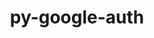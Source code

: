 ---
title: "py-google-auth"
layout: cache
categories: [package, develop]
meta: {"compilers": ["gcc@11.4.0", "none"], "num_specs": 29, "num_specs_by_stack": {"e4s": 9, "e4s-neoverse_v1": 2, "ml-linux-aarch64-cpu": 9, "ml-linux-aarch64-cuda": 8, "ml-linux-x86_64-cpu": 9, "ml-linux-x86_64-cuda": 9, "root": 29}, "oss": ["ubuntu22.04", "ubuntu24.04"], "platforms": ["linux"], "stacks": ["e4s", "e4s-neoverse_v1", "ml-linux-aarch64-cpu", "ml-linux-aarch64-cuda", "ml-linux-x86_64-cpu", "ml-linux-x86_64-cuda", "root"], "targets": ["aarch64", "neoverse_v1", "x86_64_v3"], "versions": ["2.27.0"]}
spec_details: [{"compiler": "none", "hash": "26bzaxwnb433mkzvabi2mzakycmqpcwg", "os": "ubuntu22.04", "platform": "linux", "size": "-", "stacks": ["e4s", "root"], "target": "x86_64_v3", "variants": ["~aiohttp", "build_system=python_pip"], "versions": ["2.27.0"]}, {"compiler": "none", "hash": "3kqcb3dtlrizv32bjqbvzamzilpvu2ae", "os": "ubuntu22.04", "platform": "linux", "size": "-", "stacks": ["e4s", "root"], "target": "x86_64_v3", "variants": ["~aiohttp", "build_system=python_pip"], "versions": ["2.27.0"]}, {"compiler": "none", "hash": "5nt7v6yye5du55ausf3cq3rgwvpcnzzb", "os": "ubuntu22.04", "platform": "linux", "size": "-", "stacks": ["e4s", "root"], "target": "x86_64_v3", "variants": ["~aiohttp", "build_system=python_pip"], "versions": ["2.27.0"]}, {"compiler": "none", "hash": "5szat52a27okrquu3f7345jydrc3zezb", "os": "ubuntu24.04", "platform": "linux", "size": "-", "stacks": ["ml-linux-aarch64-cpu", "ml-linux-aarch64-cuda", "root"], "target": "aarch64", "variants": ["~aiohttp", "build_system=python_pip"], "versions": ["2.27.0"]}, {"compiler": "none", "hash": "5vt3hgcfazrporm5zaworkryiu42exyf", "os": "ubuntu24.04", "platform": "linux", "size": "-", "stacks": ["ml-linux-x86_64-cpu", "ml-linux-x86_64-cuda", "root"], "target": "x86_64_v3", "variants": ["~aiohttp", "build_system=python_pip"], "versions": ["2.27.0"]}, {"compiler": "none", "hash": "6f37rowxt6rylnkmg4kl4eas6ukupfew", "os": "ubuntu24.04", "platform": "linux", "size": "-", "stacks": ["ml-linux-x86_64-cpu", "ml-linux-x86_64-cuda", "root"], "target": "x86_64_v3", "variants": ["~aiohttp", "build_system=python_pip"], "versions": ["2.27.0"]}, {"compiler": "none", "hash": "6mmdll724viwud5vstisty7shyv3lhsl", "os": "ubuntu24.04", "platform": "linux", "size": "-", "stacks": ["ml-linux-aarch64-cpu", "ml-linux-aarch64-cuda", "root"], "target": "aarch64", "variants": ["~aiohttp", "build_system=python_pip"], "versions": ["2.27.0"]}, {"compiler": "none", "hash": "6ruphwchbaeascwbpb6xbdadrxfpq5l2", "os": "ubuntu24.04", "platform": "linux", "size": "-", "stacks": ["ml-linux-aarch64-cpu", "ml-linux-aarch64-cuda", "root"], "target": "aarch64", "variants": ["~aiohttp", "build_system=python_pip"], "versions": ["2.27.0"]}, {"compiler": "none", "hash": "ah6q3nhmernrgqrsljh7brq5p4sxpbrl", "os": "ubuntu22.04", "platform": "linux", "size": "-", "stacks": ["e4s", "root"], "target": "x86_64_v3", "variants": ["~aiohttp", "build_system=python_pip"], "versions": ["2.27.0"]}, {"compiler": "none", "hash": "cknw3265xadrgf7rpdzsete3a4in5bfg", "os": "ubuntu22.04", "platform": "linux", "size": "-", "stacks": ["e4s", "root"], "target": "x86_64_v3", "variants": ["~aiohttp", "build_system=python_pip"], "versions": ["2.27.0"]}, {"compiler": "none", "hash": "dyofepv4eycnsmwwlvy3ral2fof7fwjv", "os": "ubuntu22.04", "platform": "linux", "size": "-", "stacks": ["e4s", "root"], "target": "x86_64_v3", "variants": ["~aiohttp", "build_system=python_pip"], "versions": ["2.27.0"]}, {"compiler": "none", "hash": "ec6hs6jv7bln5jlt4tvpxnozjqwbmsr4", "os": "ubuntu24.04", "platform": "linux", "size": "-", "stacks": ["ml-linux-x86_64-cpu", "ml-linux-x86_64-cuda", "root"], "target": "x86_64_v3", "variants": ["~aiohttp", "build_system=python_pip"], "versions": ["2.27.0"]}, {"compiler": "none", "hash": "ekdqbvucmecn2dobflh4z5n6otojp3pc", "os": "ubuntu24.04", "platform": "linux", "size": "-", "stacks": ["ml-linux-x86_64-cpu", "ml-linux-x86_64-cuda", "root"], "target": "x86_64_v3", "variants": ["~aiohttp", "build_system=python_pip"], "versions": ["2.27.0"]}, {"compiler": "none", "hash": "f3u2tjghapmix5uscnjdoag5rvujbtsi", "os": "ubuntu22.04", "platform": "linux", "size": "-", "stacks": ["e4s", "root"], "target": "x86_64_v3", "variants": ["~aiohttp", "build_system=python_pip"], "versions": ["2.27.0"]}, {"compiler": "gcc@11.4.0", "hash": "g6idhpcfuim34picvyn6r44edue7kyeu", "os": "ubuntu22.04", "platform": "linux", "size": "-", "stacks": ["e4s-neoverse_v1", "root"], "target": "neoverse_v1", "variants": ["~aiohttp", "build_system=python_pip"], "versions": ["2.27.0"]}, {"compiler": "none", "hash": "gmxeidqek7sl6opves2xdm3lix3cldx2", "os": "ubuntu24.04", "platform": "linux", "size": "-", "stacks": ["ml-linux-x86_64-cpu", "ml-linux-x86_64-cuda", "root"], "target": "x86_64_v3", "variants": ["~aiohttp", "build_system=python_pip"], "versions": ["2.27.0"]}, {"compiler": "none", "hash": "grp7asf53axjua3mcoihhokatj7biym6", "os": "ubuntu24.04", "platform": "linux", "size": "-", "stacks": ["ml-linux-aarch64-cpu", "ml-linux-aarch64-cuda", "root"], "target": "aarch64", "variants": ["~aiohttp", "build_system=python_pip"], "versions": ["2.27.0"]}, {"compiler": "none", "hash": "ivds253iqd27qcj7cwkkslsma44sbahr", "os": "ubuntu24.04", "platform": "linux", "size": "-", "stacks": ["ml-linux-x86_64-cpu", "ml-linux-x86_64-cuda", "root"], "target": "x86_64_v3", "variants": ["~aiohttp", "build_system=python_pip"], "versions": ["2.27.0"]}, {"compiler": "none", "hash": "mtjsreqogq4ri64zaemfoal7mzzru3kk", "os": "ubuntu24.04", "platform": "linux", "size": "-", "stacks": ["ml-linux-aarch64-cpu", "ml-linux-aarch64-cuda", "root"], "target": "aarch64", "variants": ["~aiohttp", "build_system=python_pip"], "versions": ["2.27.0"]}, {"compiler": "none", "hash": "qaumadpofj7gwtguubow2twt73au5xuw", "os": "ubuntu22.04", "platform": "linux", "size": "-", "stacks": ["e4s", "root"], "target": "x86_64_v3", "variants": ["~aiohttp", "build_system=python_pip"], "versions": ["2.27.0"]}, {"compiler": "gcc@11.4.0", "hash": "rhtytoo2y3m2tvhokmlsdgx2yjx2g3dp", "os": "ubuntu22.04", "platform": "linux", "size": "-", "stacks": ["e4s-neoverse_v1", "root"], "target": "neoverse_v1", "variants": ["~aiohttp", "build_system=python_pip"], "versions": ["2.27.0"]}, {"compiler": "none", "hash": "royosf5pgw7meerjlzalqjbsd5lztbsr", "os": "ubuntu24.04", "platform": "linux", "size": "-", "stacks": ["ml-linux-aarch64-cpu", "ml-linux-aarch64-cuda", "root"], "target": "aarch64", "variants": ["~aiohttp", "build_system=python_pip"], "versions": ["2.27.0"]}, {"compiler": "none", "hash": "thkdsz2mmdv6t2tbhlgvmgeun5pyjk7c", "os": "ubuntu24.04", "platform": "linux", "size": "-", "stacks": ["ml-linux-x86_64-cpu", "ml-linux-x86_64-cuda", "root"], "target": "x86_64_v3", "variants": ["~aiohttp", "build_system=python_pip"], "versions": ["2.27.0"]}, {"compiler": "none", "hash": "upndyk4diqrbm6bqitowsclcqyx2baeu", "os": "ubuntu24.04", "platform": "linux", "size": "-", "stacks": ["ml-linux-x86_64-cpu", "ml-linux-x86_64-cuda", "root"], "target": "x86_64_v3", "variants": ["~aiohttp", "build_system=python_pip"], "versions": ["2.27.0"]}, {"compiler": "none", "hash": "vqmwmlac63dcnfktbidihjwh7hu2begy", "os": "ubuntu24.04", "platform": "linux", "size": "-", "stacks": ["ml-linux-x86_64-cpu", "ml-linux-x86_64-cuda", "root"], "target": "x86_64_v3", "variants": ["~aiohttp", "build_system=python_pip"], "versions": ["2.27.0"]}, {"compiler": "none", "hash": "wd7kfnax3rudghgkycibqm6fctqmr53z", "os": "ubuntu24.04", "platform": "linux", "size": "-", "stacks": ["ml-linux-aarch64-cpu", "root"], "target": "aarch64", "variants": ["~aiohttp", "build_system=python_pip"], "versions": ["2.27.0"]}, {"compiler": "none", "hash": "xbkav3xrfdeyb7b6xor3dxfbclgcgib3", "os": "ubuntu24.04", "platform": "linux", "size": "-", "stacks": ["ml-linux-aarch64-cpu", "ml-linux-aarch64-cuda", "root"], "target": "aarch64", "variants": ["~aiohttp", "build_system=python_pip"], "versions": ["2.27.0"]}, {"compiler": "none", "hash": "yovqvr6emebu3k6wkzld2nngslcvyg2f", "os": "ubuntu24.04", "platform": "linux", "size": "-", "stacks": ["ml-linux-aarch64-cpu", "ml-linux-aarch64-cuda", "root"], "target": "aarch64", "variants": ["~aiohttp", "build_system=python_pip"], "versions": ["2.27.0"]}, {"compiler": "none", "hash": "zrbq7jssxuj7zqos4abm4d27bdu3gvsr", "os": "ubuntu22.04", "platform": "linux", "size": "-", "stacks": ["e4s", "root"], "target": "x86_64_v3", "variants": ["~aiohttp", "build_system=python_pip"], "versions": ["2.27.0"]}]
---
